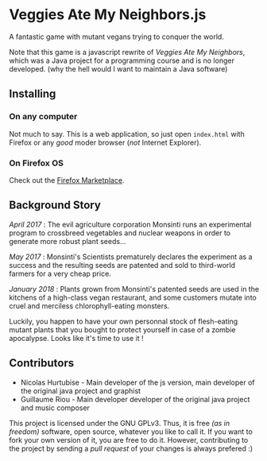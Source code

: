 Veggies Ate My Neighbors.js
===========================

A fantastic game with mutant vegans trying to conquer the world.

Note that this game is a javascript rewrite of *Veggies Ate My Neighbors*,
which was a Java project for a programming course and is no longer developed.
(why the hell would I want to maintain a Java software)


## Installing

### On any computer

Not much to say. This is a web application, so just open `index.html` with
Firefox or any *good* moder browser (*not* Internet Explorer).

### On Firefox OS

Check out the [Firefox Marketplace](http://marketplace.firefox.com/).

## Background Story

*April 2017* : The evil agriculture corporation Monsinti runs
an experimental program to crossbreed vegetables and nuclear weapons in
order to generate more robust plant seeds...

*May 2017* : Monsinti's Scientists prematurely declares the experiment as
a success and the resulting seeds are patented and sold to third-world
farmers for a very cheap price.

*January 2018* : Plants grown from Monsinti's patented seeds are used in the
kitchens of a high-class vegan restaurant, and some customers mutate into
cruel and merciless chlorophyll-eating monsters.

Luckily, you happen to have your own personnal stock of flesh-eating
mutant plants that you bought to protect yourself in case of
a zombie apocalypse. Looks like it's time to use it !


## Contributors

* Nicolas Hurtubise - Main developer of the js version, main developer of the original java project and graphist
* Guillaume Riou - Main developer developer of the original java project and music composer

This project is licensed under the GNU GPLv3. Thus, it is free *(as in freedom)*
software, open source, whatever you like to call it. If you want to fork your
own version of it, you are free to do it. However, contributing to the project by
sending a *pull request* of your changes is always prefered :)
